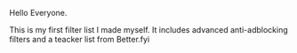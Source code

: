 Hello Everyone.

This is my first filter list I made myself. It includes advanced anti-adblocking filters and a teacker list from Better.fyi
